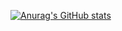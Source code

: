 [![Anurag's GitHub stats](https://github-readme-stats.vercel.app/api?username=killpwnwriter)](https://github.com/anuraghazra/github-readme-stats)
